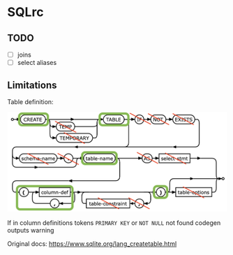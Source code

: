 # SQLrc

## TODO

- [ ] joins
- [ ] select aliases

## Limitations

Table definition:

![create-table-stmt](./docs/images/create-table-stmt.png)

If in column definitions tokens `PRIMARY KEY` or `NOT NULL` not found codegen outputs warning

Original docs: <https://www.sqlite.org/lang_createtable.html>
